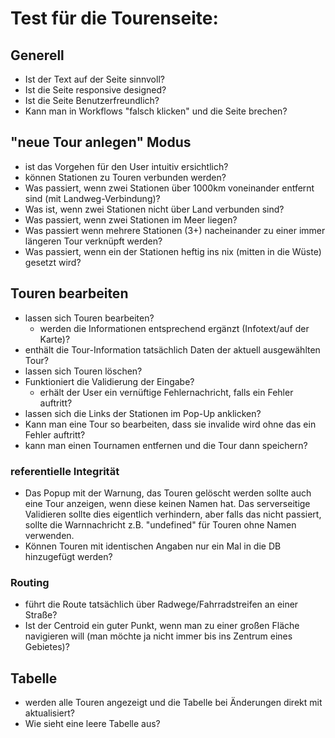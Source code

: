 # Test für die Tourenseite:

## Generell
+ Ist der Text auf der Seite sinnvoll?
+ Ist die Seite responsive designed?
+ Ist die Seite Benutzerfreundlich?
+ Kann man in Workflows "falsch klicken" und die Seite brechen?

## "neue Tour anlegen" Modus
- ist das Vorgehen für den User intuitiv ersichtlich?
- können Stationen zu Touren verbunden werden?
- Was passiert, wenn zwei Stationen über 1000km voneinander entfernt sind (mit Landweg-Verbindung)?
- Was ist, wenn zwei Stationen nicht über Land verbunden sind?
- Was passiert, wenn zwei Stationen im Meer liegen?
- Was passiert wenn mehrere Stationen (3+) nacheinander zu einer immer längeren Tour verknüpft werden?
- Was passiert, wenn ein der Stationen heftig ins nix (mitten in die Wüste) gesetzt wird?

## Touren bearbeiten
- lassen sich Touren bearbeiten?
    - werden die Informationen entsprechend ergänzt (Infotext/auf der Karte)?
- enthält die Tour-Information tatsächlich Daten der aktuell ausgewählten Tour?
- lassen sich Touren löschen?
- Funktioniert die Validierung der Eingabe?
    - erhält der User ein vernüftige Fehlernachricht, falls ein Fehler auftritt?
- lassen sich die Links der Stationen im Pop-Up anklicken?
- Kann man eine Tour so bearbeiten, dass sie invalide wird ohne das ein Fehler auftritt?
- kann man einen Tournamen entfernen und die Tour dann speichern?

### referentielle Integrität
- Das Popup mit der Warnung, das Touren gelöscht werden sollte auch eine Tour anzeigen, wenn diese keinen Namen hat. Das serverseitige Validieren sollte dies eigentlich verhindern, aber falls das nicht passiert, sollte die Warnnachricht z.B. "undefined" für Touren ohne Namen verwenden.
- Können Touren mit identischen Angaben nur ein Mal in die DB hinzugefügt werden?

### Routing
- führt die Route tatsächlich über Radwege/Fahrradstreifen an einer Straße?
- Ist der Centroid ein guter Punkt, wenn man zu einer großen Fläche navigieren will (man möchte ja nicht immer bis ins Zentrum eines Gebietes)?

## Tabelle
+ werden alle Touren angezeigt und die Tabelle bei Änderungen direkt mit aktualisiert?
+ Wie sieht eine leere Tabelle aus?